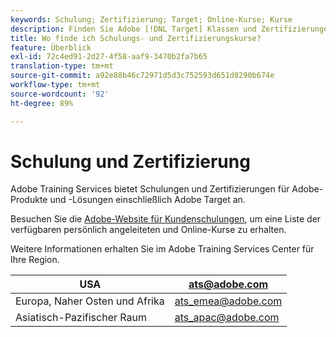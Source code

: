 ```yaml
---
keywords: Schulung; Zertifizierung; Target; Online-Kurse; Kurse
description: Finden Sie Adobe [!DNL Target] Klassen und Zertifizierungen, die von Adobe Training Services angeboten werden.
title: Wo finde ich Schulungs- und Zertifizierungskurse?
feature: Überblick
exl-id: 72c4ed91-2d27-4f58-aaf9-3470b2fa7b65
translation-type: tm+mt
source-git-commit: a92e88b46c72971d5d3c752593d651d8290b674e
workflow-type: tm+mt
source-wordcount: '92'
ht-degree: 89%

---
```


# Schulung und Zertifizierung

Adobe Training Services bietet Schulungen und Zertifizierungen für Adobe-Produkte und -Lösungen einschließlich Adobe Target an.

Besuchen Sie die [Adobe-Website für Kundenschulungen](https://training.adobe.com/training/courses.html#solution=adobeTarget), um eine Liste der verfügbaren persönlich angeleiteten und Online-Kurse zu erhalten.

Weitere Informationen erhalten Sie im Adobe Training Services Center für Ihre Region.

| USA | [ats@adobe.com](mailto:ats@adobe.com) |
|---|---|
| Europa, Naher Osten und Afrika | [ats_emea@adobe.com](mailto:ats_emea@adobe.com) |
| Asiatisch-Pazifischer Raum | [ats_apac@adobe.com](mailto:ats_apac@adobe.com) |
